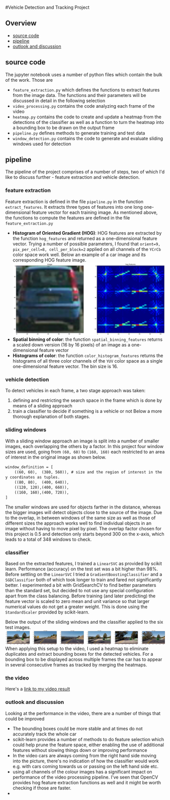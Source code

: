 #Vehicle Detection and Tracking Project

## Overview
- [source code](#source-code)
- [pipeline](#pipline)
- [outlook and discussion](#outlook-and-discussion)


## source code
The jupyter notebook uses a number of python files which contain the bulk of the work. Those are
- `feature_extraction.py` which defines the functions to extract features from the image data. The functions and their parameters will
be discussed in detail in the following selection
- `video_processing.py` contains the code analyzing each frame of the video
- `heatmap.py` contains the code to create and update a heatmap from the detections of the classifier as well as a function
to turn the heatmap into a bounding box to be drawn on the output frame
- `pipeline.py` defines methods to generate training and test data
- `window_detection.py` contains the code to generate and evaluate sliding windows used for detection


## pipeline
The pipeline of the project comprises of a number of steps, two of which I'd like to discuss further - feature extraction and vehicle detection.

### feature extraction
Feature extraction is defined in the file `pipeline.py` in the function `extract_features`. It extracts three types of features into one long one-dimensional feature vector for each training image. As mentioned above, the functions to compute the features are defined in the file `feature_extraction.py`
- **Histogram of Oriented Gradient (HOG)**: HOG features are extracted by the function `hog_features` and returned as a one-dimensional feature vector. Trying a number of possible parameters, I found that `orient=9, pix_per_cell=8, cell_per_block=2` applied on all channels of the `YCrCb` color space work well. Below an example of a car image and its corresponding HOG feature image.
![hog features](img/hog_features.png)
- **Spatial binning of color**: the function `spatial_binning_features` returns a scaled down version (16 by 16 pixels) of an image as a one-dimensional feature vector
- **Histograms of color**: the function `color_histogram_features` returns the histograms of all three color channels of the `YUV` color space as a single one-dimensional feature vector. The bin size is 16.


### vehicle detection
To detect vehicles in each frame, a two stage approach was taken:
1. defining and restricting the search space in the frame which is done by means of a sliding approach
2. train a classifier to decide if something is a vehicle or not
Below a more thorough explanation of both stages.

### sliding windows
With a sliding window approach an image is split into a number of smaller images, each overlapping the others by a factor. In this project four window sizes are used, going from `(60, 60)` to `(160, 160)` each restricted to an area of interest in the original image as shown below.
```
window_definition = [
    ((60, 60),  (380, 560)), # size and the region of interest in the y coordinates as tuples.
    ((80, 80),  (400, 640)),
    ((120, 120),(400, 660)),
    ((160, 160),(400, 720)),
]
```
The smaller windows are used for objects farther in the distance, whereas the bigger images will detect objects close to the source of the image. Due to the overlap, in between windows of the same size as well as those of different sizes the approach works well to find individual objects in an image without having to move pixel by pixel. The overlap factor chosen for this project is 0.5 and detection only starts beyond 300 on the x-axis, which leads to a total of 348 windows to check.

### classifier
Based on the extracted features, I trained a `LinearSVC` as provided by scikit learn. Performance (accuracy) on the test set was a bit higher than 98%. Before settling on the `LinearSVC` I tried a `GradientBoostingClassifier` and a `SGDClassifier` both of which took longer to train and fared not significantly better.
I experimented a bit with GridSearchCV to find better parameters than the standard set, but decided to not use any special configuration apart from the class balancing. Before training (and later predicting) the feature vector is scaled to zero mean and unit variance so that larger numerical values do not get a greater weight. This is done using the `StandardScaler` provided by scikit-learn.

Below the output of the sliding windows and the classifier applied to the six test images.
![classified images](img/classifier.png)
When applying this setup to the video, I used a heatmap to eliminate duplicates and extract bounding boxes for the detected vehicles. For a bounding box to be displayed across multiple frames the car has to appear in several consecutive frames as tracked by merging the heatmaps.


### the video
Here's a [link to my video result](./project_video_out_.mp4)


### outlook and discussion
Looking at the performance in the video, there are a number of things that could be improved
- The bounding boxes could be more stable and at times do not accurately track the whole car
- scikit-learn provides a number of methods to do feature selection which could help prune the feature space, either enabling the use of additional features without slowing things down or improving performance
- In the video cars are always coming from the right hand side moving into the picture, there's no indication of how the classifier would work e.g. with cars coming towards us or passing on the left hand side etc.
- using all channels of the colour images has a significant impact on performance of the video processing pipeline. I've seen that OpenCV provides hog feature extraction functions as well and it might be worth checking if those are faster.
-

